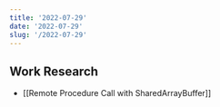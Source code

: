 ```yaml
---
title: '2022-07-29'
date: '2022-07-29'
slug: '/2022-07-29'
---
```


## Work Research

- [[Remote Procedure Call with SharedArrayBuffer]]
